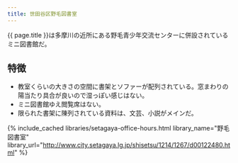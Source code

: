 ```yaml
---
title: 世田谷区野毛図書室
---
```


{{ page.title }}は多摩川の近所にある野毛青少年交流センターに併設されているミニ図書館だ。

## 特徴

* 教室くらいの大きさの空間に書架とソファーが配列されている。窓まわりの陽当たり具合が良いので湿っぽい感じはない。
* ミニ図書館ゆえ閲覧席はない。
* 限られた書架に陳列されている資料は、文芸、小説がメインだ。

{% include_cached libraries/setagaya-office-hours.html
    library_name="野毛図書室"
    library_url="http://www.city.setagaya.lg.jp/shisetsu/1214/1267/d00122480.html" %}
